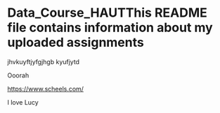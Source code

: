 # Data_Course_HAUTThis README file contains information about my uploaded assignments


jhvkuyftjyfgjhgb kyufjytd

Ooorah


https://www.scheels.com/


I love Lucy